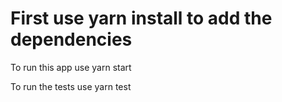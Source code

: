# First use yarn install to add the dependencies

To run this app use yarn start

To run the tests use yarn test
